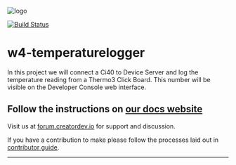 ![logo](https://static.creatordev.io/logo-md-s.svg)

[![Build Status](http://jenkins.creatordev.io/buildStatus/icon?job=CreatorDev/w4-temperaturelogger/master)](http://jenkins.creatordev.io/job/CreatorDev/job/w4-temperaturelogger/job/master/)

# w4-temperaturelogger

In this project we will connect a Ci40 to Device Server and log the temperature reading from a Thermo3 Click Board. This number will be visible on the Developer Console web interface.

## Follow the instructions on [our docs website](https://docs.creatordev.io/ci40/iotkit/workshop-4-temperaturelogger/)

Visit us at [forum.creatordev.io](http://forum.creatordev.io) for support and discussion.

If you have a contribution to make please follow the processes laid out in [contributor guide](CONTRIBUTING.md).

---


